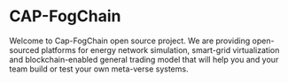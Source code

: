 # CAP-FogChain

Welcome to Cap-FogChain open source project. We are providing open-sourced platforms for energy network simulation, smart-grid virtualization and blockchain-enabled general trading model that will help you and your team build or test your own meta-verse systems.
